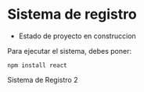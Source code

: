 <h1>Sistema de registro</h1>

- Estado de proyecto en construccion

Para ejecutar el sistema, debes poner:

```npm install react```

Sistema de Registro 2
